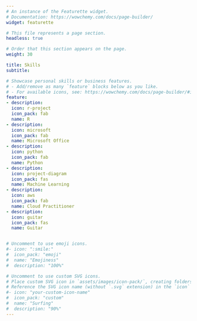 ```yaml
---
# An instance of the Featurette widget.
# Documentation: https://wowchemy.com/docs/page-builder/
widget: featurette

# This file represents a page section.
headless: true

# Order that this section appears on the page.
weight: 30

title: Skills
subtitle:

# Showcase personal skills or business features.
# - Add/remove as many `feature` blocks below as you like.
# - For available icons, see: https://wowchemy.com/docs/page-builder/#icons
feature:
- description: 
  icon: r-project
  icon_pack: fab
  name: R
- description: 
  icon: microsoft
  icon_pack: fab
  name: Microsoft Office
- description: 
  icon: python
  icon_pack: fab
  name: Python
- description: 
  icon: project-diagram
  icon_pack: fas
  name: Machine Learning
- description: 
  icon: aws
  icon_pack: fab
  name: Cloud Practitioner 
- description: 
  icon: guitar
  icon_pack: fas
  name: Guitar


# Uncomment to use emoji icons.
#- icon: ":smile:"
#  icon_pack: "emoji"
#  name: "Emojiness"
#  description: "100%"  

# Uncomment to use custom SVG icons.
# Place custom SVG icon in `assets/images/icon-pack/`, creating folders if necessary.
# Reference the SVG icon name (without `.svg` extension) in the `icon` field.
#- icon: "your-custom-icon-name"
#  icon_pack: "custom"
#  name: "Surfing"
#  description: "90%"
---
```


